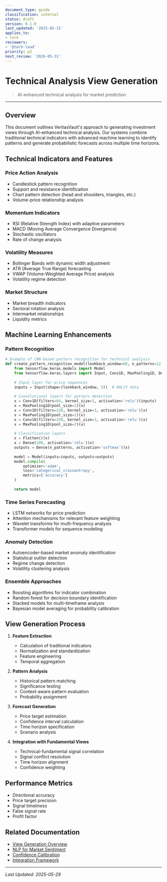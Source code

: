 ```yaml
---
document_type: guide
classification: internal
status: draft
version: 0.1.0
last_updated: '2025-05-31'
applies_to:
- Core
reviewers:
- '@tech-lead'
priority: p2
next_review: '2026-05-31'
---
```


# Technical Analysis View Generation

> AI-enhanced technical analysis for market prediction

---

## Overview

This document outlines VeritasVault's approach to generating investment views through AI-enhanced technical analysis. Our systems combine traditional technical indicators with advanced machine learning to identify patterns and generate probabilistic forecasts across multiple time horizons.

## Technical Indicators and Features

### Price Action Analysis

* Candlestick pattern recognition
* Support and resistance identification
* Chart pattern detection (head and shoulders, triangles, etc.)
* Volume-price relationship analysis

### Momentum Indicators

* RSI (Relative Strength Index) with adaptive parameters
* MACD (Moving Average Convergence Divergence)
* Stochastic oscillators
* Rate of change analysis

### Volatility Measures

* Bollinger Bands with dynamic width adjustment
* ATR (Average True Range) forecasting
* VWAP (Volume-Weighted Average Price) analysis
* Volatility regime detection

### Market Structure

* Market breadth indicators
* Sectoral rotation analysis
* Intermarket relationships
* Liquidity metrics

## Machine Learning Enhancements

### Pattern Recognition

```python
# Example of CNN-based pattern recognition for technical analysis
def create_pattern_recognition_model(lookback_window=60, n_patterns=12):
    from tensorflow.keras.models import Model
    from tensorflow.keras.layers import Input, Conv1D, MaxPooling1D, Dense, Flatten
    
    # Input layer for price sequences
    inputs = Input(shape=(lookback_window, 5))  # OHLCV data
    
    # Convolutional layers for pattern detection
    x = Conv1D(filters=64, kernel_size=3, activation='relu')(inputs)
    x = MaxPooling1D(pool_size=2)(x)
    x = Conv1D(filters=128, kernel_size=3, activation='relu')(x)
    x = MaxPooling1D(pool_size=2)(x)
    x = Conv1D(filters=256, kernel_size=3, activation='relu')(x)
    x = MaxPooling1D(pool_size=2)(x)
    
    # Classification layers
    x = Flatten()(x)
    x = Dense(100, activation='relu')(x)
    outputs = Dense(n_patterns, activation='softmax')(x)
    
    model = Model(inputs=inputs, outputs=outputs)
    model.compile(
        optimizer='adam',
        loss='categorical_crossentropy',
        metrics=['accuracy']
    )
    
    return model
```

### Time Series Forecasting

* LSTM networks for price prediction
* Attention mechanisms for relevant feature weighting
* Wavelet transforms for multi-frequency analysis
* Transformer models for sequence modeling

### Anomaly Detection

* Autoencoder-based market anomaly identification
* Statistical outlier detection
* Regime change detection
* Volatility clustering analysis

### Ensemble Approaches

* Boosting algorithms for indicator combination
* Random forest for decision boundary identification
* Stacked models for multi-timeframe analysis
* Bayesian model averaging for probability calibration

## View Generation Process

1. **Feature Extraction**
   * Calculation of traditional indicators
   * Normalization and standardization
   * Feature engineering
   * Temporal aggregation

2. **Pattern Analysis**
   * Historical pattern matching
   * Significance testing
   * Context-aware pattern evaluation
   * Probability assignment

3. **Forecast Generation**
   * Price target estimation
   * Confidence interval calculation
   * Time horizon specification
   * Scenario analysis

4. **Integration with Fundamental Views**
   * Technical-fundamental signal correlation
   * Signal conflict resolution
   * Time horizon alignment
   * Confidence weighting

## Performance Metrics

* Directional accuracy
* Price target precision
* Signal timeliness
* False signal rate
* Profit factor

## Related Documentation

* [View Generation Overview](../view-generation.md)
* [NLP for Market Sentiment](./nlp-sentiment.md)
* [Confidence Calibration](./confidence-calibration.md)
* [Integration Framework](./integration-framework.md)

---

*Last Updated: 2025-05-29*